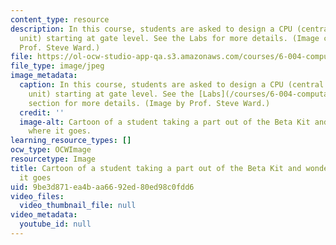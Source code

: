 ```yaml
---
content_type: resource
description: In this course, students are asked to design a CPU (central processing
  unit) starting at gate level. See the Labs for more details. (Image courtesy of
  Prof. Steve Ward.)
file: https://ol-ocw-studio-app-qa.s3.amazonaws.com/courses/6-004-computation-structures-spring-2009/9be3d871ea4baa6692ed80ed98c0fdd6_6-004s09-th.jpg
file_type: image/jpeg
image_metadata:
  caption: In this course, students are asked to design a CPU (central processing
    unit) starting at gate level. See the [Labs](/courses/6-004-computation-structures-spring-2009/pages/labs)
    section for more details. (Image by Prof. Steve Ward.)
  credit: ''
  image-alt: Cartoon of a student taking a part out of the Beta Kit and wondering
    where it goes.
learning_resource_types: []
ocw_type: OCWImage
resourcetype: Image
title: Cartoon of a student taking a part out of the Beta Kit and wondering where
  it goes
uid: 9be3d871-ea4b-aa66-92ed-80ed98c0fdd6
video_files:
  video_thumbnail_file: null
video_metadata:
  youtube_id: null
---
```

